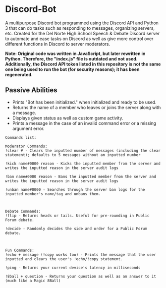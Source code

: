 # Discord-Bot
A multipurpose Discord bot programmed using the Discord API and Python 3 that can do tasks such as responding to messages, organizing servers, etc. Created for the Del Norte High School Speech & Debate Discord server to automate and ease tasks on Discord as well as give more control over different functions in Discord to server moderators.

**Note: Original code was written in JavaScript, but later rewritten in Python. Therefore, the "index.js" file is outdated and not used.
        Additionally, the Discord API token listed in this repository is not the same one being used to run the bot (for security
        reasons); it has been regenerated.**

## Passive Abilities
- Prints "Bot has been initialized." when initialized and ready to be used.
- Returns the name of a member who leaves or joins the server along with a message.
- Displays given status as well as custom game activity.
- Prints a message in the case of an invalid command error or a missing argument error.

```
Commands list:

Moderator Commands:
!clear # - Clears the inputted number of messages (including the clear statement); defaults to 5 messages without an inputted number

!kick name#0000 reason - Kicks the inputted member from the server and writes the inputted reason in the server audit logs

!ban name#0000 reason - Bans the inputted member from the server and writes the inputted reason in the server audit logs

!unban name#0000 - Searches through the server ban logs for the inputted member's name/tag and unbans them.



Debate Commands:
!flip - Returns heads or tails. Useful for pre-rounding in Public Forum debate.

!decide - Randomly decides the side and order for a Public Forum debate.



Fun Commands:
!echo + message (!copy works too) - Prints the message that the user inputted and clears the user's !echo/!copy statement.

!ping - Returns your current device's latency in milliseconds

!8ball + question - Returns your question as well as an answer to it (much like a Magic 8Ball)
```
